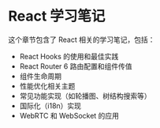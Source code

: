# React 学习笔记

这个章节包含了 React 相关的学习笔记，包括：

- React Hooks 的使用和最佳实践
- React Router 6 路由配置和组件传值
- 组件生命周期
- 性能优化相关主题
- 常见功能实现（如轮播图、树结构搜索等）
- 国际化（i18n）实现
- WebRTC 和 WebSocket 的应用
